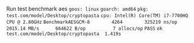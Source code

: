 Run test benchmark aes
```goos: linux```
```goarch: amd64```
```pkg: test.com/model/Desktop/cryptopasta```
```cpu: Intel(R) Core(TM) i7-7700HQ CPU @ 2.80GHz```
```BenchmarkAESGCM-8   	    4264	    325219 ns/op	2015.14 MB/s	  664622 B/op	       7 allocs/op```
```PASS```
```ok  	test.com/model/Desktop/cryptopasta	1.419s```
